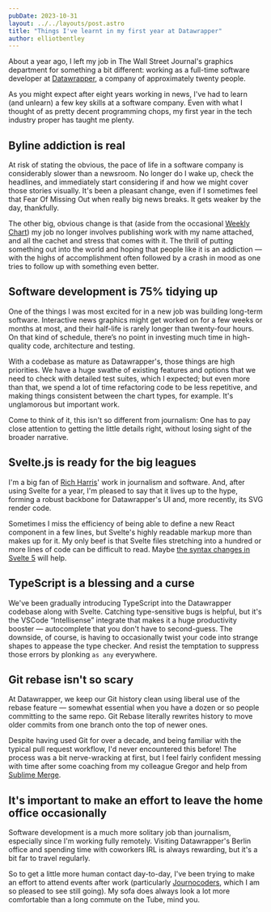 ```yaml
---
pubDate: 2023-10-31
layout: ../../layouts/post.astro
title: "Things I've learnt in my first year at Datawrapper"
author: elliotbentley
---
```


About a year ago, I left my job in The Wall Street Journal's graphics department for something a bit different: working as a full-time software developer at [Datawrapper](https://www.datawrapper.de/), a company of approximately twenty people.

As you might expect after eight years working in news, I've had to learn (and unlearn) a few key skills at a software company. Even with what I thought of as pretty decent programming chops, my first year in the tech industry proper has taught me plenty.

## Byline addiction is real

At risk of stating the obvious, the pace of life in a software company is considerably slower than a newsroom. No longer do I wake up, check the headlines, and immediately start considering if and how we might cover those stories visually. It's been a pleasant change, even if I sometimes feel that Fear Of Missing Out when really big news breaks. It gets weaker by the day, thankfully.

The other big, obvious change is that (aside from the occasional [Weekly Chart](https://blog.datawrapper.de/category/weekly-charts/)) my job no longer involves publishing work with my name attached, and all the cachet and stress that comes with it. The thrill of putting something out into the world and hoping that people like it is an addiction — with the highs of accomplishment often followed by a crash in mood as one tries to follow up with something even better.

## Software development is 75% tidying up

One of the things I was most excited for in a new job was building long-term software. Interactive news graphics might get worked on for a few weeks or months at most, and their half-life is rarely longer than twenty-four hours. On that kind of schedule, there’s no point in investing much time in high-quality code, architecture and testing.

With a codebase as mature as Datawrapper's, those things are high priorities. We have a huge swathe of existing features and options that we need to check with detailed test suites, which I expected; but even more than that, we spend a lot of time refactoring code to be less repetitive, and making things consistent between the chart types, for example. It's unglamorous but important work.

Come to think of it, this isn't so different from journalism: One has to pay close attention to getting the little details right, without losing sight of the broader narrative.

## Svelte.js is ready for the big leagues

I'm a big fan of [Rich Harris](https://github.com/Rich-Harris)' work in journalism and software. And, after using Svelte for a year, I'm pleased to say that it lives up to the hype, forming a robust backbone for Datawrapper's UI and, more recently, its SVG render code.

Sometimes I miss the efficiency of being able to define a new React component in a few lines, but Svelte's highly readable markup more than makes up for it. My only beef is that Svelte files stretching into a hundred or more lines of code can be difficult to read. Maybe [the syntax changes in Svelte 5](https://svelte.dev/blog/runes) will help.

## TypeScript is a blessing and a curse

We've been gradually introducing TypeScript into the Datawrapper codebase along with Svelte. Catching type-sensitive bugs is helpful, but it's the VSCode “Intellisense” integrate that makes it a huge productivity booster — autocomplete that you don't have to second-guess. The downside, of course, is having to occasionally twist your code into strange shapes to appease the type checker. And resist the temptation to suppress those errors by plonking `as any` everywhere.

## Git rebase isn't so scary

At Datawrapper, we keep our Git history clean using liberal use of the rebase feature — somewhat essential when you have a dozen or so people committing to the same repo. Git Rebase literally rewrites history to move older commits from one branch onto the top of newer ones.

Despite having used Git for over a decade, and being familiar with the typical pull request workflow, I'd never encountered this before! The process was a bit nerve-wracking at first, but I feel fairly confident messing with time after some coaching from my colleague Gregor and help from [Sublime Merge](https://www.sublimemerge.com/).

## It's important to make an effort to leave the home office occasionally

Software development is a much more solitary job than journalism, especially since I'm working fully remotely. Visiting Datawrapper's Berlin office and spending time with coworkers IRL is always rewarding, but it's a bit far to travel regularly.

So to get a little more human contact day-to-day, I've been trying to make an effort to attend events after work (particularly [Journocoders](https://journocoders.com/), which I am so pleased to see still going). My sofa does always look a lot more comfortable than a long commute on the Tube, mind you.
